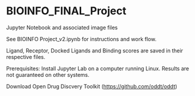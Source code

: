 # BIOINFO_FINAL_Project
Jupyter Notebook and associated image files

See BIOINFO Project_v2.ipynb for instructions and work flow.


Ligand, Receptor, Docked Ligands and Binding scores are saved in their respective files. 


Prerequisites:
  Install Jupyter Lab on a computer running Linux. Results are not guaranteed on other systems.
  
  Download Open Drug Discvery Toolkit (https://github.com/oddt/oddt)
